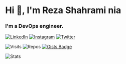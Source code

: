 <!--
**rshahrami/rshahrami** is a ✨ _special_ ✨ repository because its `README.md` (this file) appears on your GitHub profile.

Here are some ideas to get you started:

- 🔭 I’m currently working on ...
- 🌱 I’m currently learning ...
- 👯 I’m looking to collaborate on ...
- 🤔 I’m looking for help with ...
- 💬 Ask me about ...
- 📫 How to reach me: ...
- 😄 Pronouns: ...
- ⚡ Fun fact: ...
-->

# Hi 👋, I'm Reza Shahrami nia

### I'm a DevOps engineer.

[![LinkedIn](https://img.shields.io/badge/linkedin-%230077B5.svg?style=for-the-badge&logo=linkedin&logoColor=white)](https://www.linkedin.com/in/ssbostan)
[![Instagram](https://img.shields.io/badge/instagram-%23E4405F.svg?style=for-the-badge&logo=Instagram&logoColor=white)](https://www.instagram.com/b9t.ir)
[![Twitter](https://img.shields.io/badge/twitter-%231DA1F2.svg?style=for-the-badge&logo=Twitter&logoColor=white)](https://twitter.com/b9t_ir)

![Visits](https://badges.pufler.dev/visits/rshahrami/rshahrami)
![Repos](https://badges.pufler.dev/repos/rshahrami)
[![Gists Badge](https://badges.pufler.dev/gists/puf17640)](https://badges.pufler.dev)

![Stats](https://github-readme-stats.vercel.app/api?username=rshahrami&include_all_commits=true&theme=merko)
